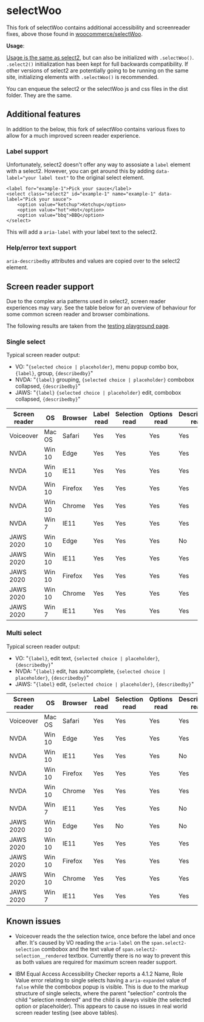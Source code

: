 selectWoo
=======
This fork of selectWoo contains additional accessibility and screenreader fixes, above those found in [woocommerce/selectWoo](https://github.com/woocommerce/selectWoo).

**Usage**:

[Usage is the same as select2](https://select2.github.io/examples.html), but can also be initialized with `.selectWoo()`. `.select2()` initialization has been kept for full backwards compatibility. If other versions of select2 are potentially going to be running on the same site, initializing elements with `.selectWoo()` is recommended.

You can enqueue the select2 or the selectWoo js and css files in the dist folder. They are the same.

## Additional features

In addition to the below, this fork of selectWoo contains various fixes to allow for a much improved screen reader experience.

### Label support

Unfortunately, select2 doesn't offer any way to assosiate a `label` element with a select2. However, you can get around this by adding `data-label="your label text"` to the original select element.

```
<label for="example-1">Pick your sauce</label>
<select class="select2" id="example-1" name="example-1" data-label="Pick your sauce">
    <option value="ketchup">Ketchup</option>
    <option value="hot">Hot</option>
    <option value="bbq">BBQ</option>
</select>
```

This will add a `aria-label` with your label text to the select2.

### Help/error text support

`aria-describedby` attributes and values are copied over to the select2 element.

## Screen reader support

Due to the complex aria patterns used in select2, screen reader experiences may vary. See the table below for an overview of behaviour for some common screen reader and browser combinations.

The following results are taken from the [testing playground page](https://github.com/jadu/selectWoo/blob/master/playground/index.html).

### Single select

Typical screen reader output:

* VO: "`{selected choice | placeholder}`, menu popup combo box, `{label}`, group, `{describedby}`"
* NVDA: "`{label}` grouping, `{selected choice | placeholder}` combobox collapsed, `{describedby}`"
* JAWS: "`{label}` `{selected choice | placeholder}` edit, combobox collapsed, `{describedby}`"

| Screen reader | OS     | Browser | Label read | Selection read | Options read | Describedby read |
|---------------|--------|---------|------------|----------------|--------------|------------------|
| Voiceover     | Mac OS | Safari  | Yes        | Yes            | Yes          | Yes              |
| NVDA          | Win 10 | Edge    | Yes        | Yes            | Yes          | Yes              |
| NVDA          | Win 10 | IE11    | Yes        | Yes            | Yes          | Yes              |
| NVDA          | Win 10 | Firefox | Yes        | Yes            | Yes          | Yes              |
| NVDA          | Win 10 | Chrome  | Yes        | Yes            | Yes          | Yes              |
| NVDA          | Win 7  | IE11    | Yes        | Yes            | Yes          | Yes              |
| JAWS 2020     | Win 10 | Edge    | Yes        | Yes            | Yes          | No               |
| JAWS 2020     | Win 10 | IE11    | Yes        | Yes            | Yes          | Yes              |
| JAWS 2020     | Win 10 | Firefox | Yes        | Yes            | Yes          | Yes              |
| JAWS 2020     | Win 10 | Chrome  | Yes        | Yes            | Yes          | Yes              |
| JAWS 2020     | Win 7  | IE11    | Yes        | Yes            | Yes          | Yes              |

### Multi select

Typical screen reader output:

* VO: "`{label}`, edit text, `{selected choice | placeholder}`, `{describedby}`"
* NVDA: "`{label}` edit, has autocomplete, `{selected choice | placeholder}`, `{describedby}`"
* JAWS: "`{label}` edit, `{selected choice | placeholder}`, `{describedby}`"

| Screen reader | OS     | Browser | Label read | Selection read | Options read | Describedby read |
|---------------|--------|---------|------------|----------------|--------------|------------------|
| Voiceover     | Mac OS | Safari  | Yes        | Yes            | Yes          | Yes              |
| NVDA          | Win 10 | Edge    | Yes        | Yes            | Yes          | Yes              |
| NVDA          | Win 10 | IE11    | Yes        | Yes            | Yes          | No               |
| NVDA          | Win 10 | Firefox | Yes        | Yes            | Yes          | Yes              |
| NVDA          | Win 10 | Chrome  | Yes        | Yes            | Yes          | Yes              |
| NVDA          | Win 7  | IE11    | Yes        | Yes            | Yes          | No               |
| JAWS 2020     | Win 10 | Edge    | Yes        | No             | Yes          | No               |
| JAWS 2020     | Win 10 | IE11    | Yes        | Yes            | Yes          | Yes              |
| JAWS 2020     | Win 10 | Firefox | Yes        | Yes            | Yes          | Yes              |
| JAWS 2020     | Win 10 | Chrome  | Yes        | Yes            | Yes          | Yes              |
| JAWS 2020     | Win 7  | IE11    | Yes        | Yes            | Yes          | Yes              |

## Known issues

* Voiceover reads the the selection twice, once before the label and once after. It's caused by VO reading the `aria-label` on the `span.select2-selection` combobox and the text value of `span.select2-selection__rendered` textbox. Currently there is no way to prevent this as both values are required for maximum screen reader support.

* IBM Equal Access Accessibility Checker reports a 4.1.2 Name, Role Value error relating to single selects having a `aria-expanded` value of `false` while the combobox popup is visible. This is due to the markup structure of single selects, where the parent "selection" controls the child "selection rendered" and the child is always visible (the selected option or placeholder). This appears to cause no issues in real world screen reader testing (see above tables).

